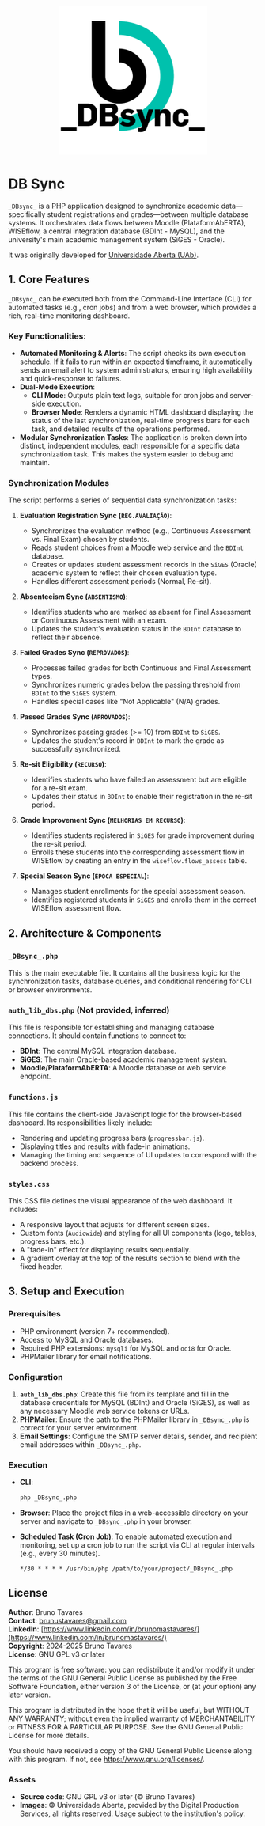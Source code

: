 <p align="center">
  <img src="logo_DBsync_.png" alt="val.Py Logo" width="300">
</p>

# DB Sync
`_DBsync_` is a PHP application designed to synchronize academic data—specifically student registrations and grades—between multiple database systems. It orchestrates data flows between Moodle (PlataformAbERTA), WISEflow, a central integration database (BDInt - MySQL), and the university's main academic management system (SiGES - Oracle).

It was originally developed for [Universidade Aberta (UAb)](https://portal.uab.pt/).

## 1. Core Features

`_DBsync_` can be executed both from the Command-Line Interface (CLI) for automated tasks (e.g., cron jobs) and from a web browser, which provides a rich, real-time monitoring dashboard.

### Key Functionalities:
*   **Automated Monitoring & Alerts**: The script checks its own execution schedule. If it fails to run within an expected timeframe, it automatically sends an email alert to system administrators, ensuring high availability and quick-response to failures.
*   **Dual-Mode Execution**:
    *   **CLI Mode**: Outputs plain text logs, suitable for cron jobs and server-side execution.
    *   **Browser Mode**: Renders a dynamic HTML dashboard displaying the status of the last synchronization, real-time progress bars for each task, and detailed results of the operations performed.
*   **Modular Synchronization Tasks**: The application is broken down into distinct, independent modules, each responsible for a specific data synchronization task. This makes the system easier to debug and maintain.

### Synchronization Modules
The script performs a series of sequential data synchronization tasks:

1.  **Evaluation Registration Sync (`REG.AVALIAÇÃO`)**:
    *   Synchronizes the evaluation method (e.g., Continuous Assessment vs. Final Exam) chosen by students.
    *   Reads student choices from a Moodle web service and the `BDInt` database.
    *   Creates or updates student assessment records in the `SiGES` (Oracle) academic system to reflect their chosen evaluation type.
    *   Handles different assessment periods (Normal, Re-sit).

2.  **Absenteeism Sync (`ABSENTISMO`)**:
    *   Identifies students who are marked as absent for Final Assessment or Continuous Assessment with an exam.
    *   Updates the student's evaluation status in the `BDInt` database to reflect their absence.

3.  **Failed Grades Sync (`REPROVADOS`)**:
    *   Processes failed grades for both Continuous and Final Assessment types.
    *   Synchronizes numeric grades below the passing threshold from `BDInt` to the `SiGES` system.
    *   Handles special cases like "Not Applicable" (N/A) grades.

4.  **Passed Grades Sync (`APROVADOS`)**:
    *   Synchronizes passing grades (>= 10) from `BDInt` to `SiGES`.
    *   Updates the student's record in `BDInt` to mark the grade as successfully synchronized.

5.  **Re-sit Eligibility (`RECURSO`)**:
    *   Identifies students who have failed an assessment but are eligible for a re-sit exam.
    *   Updates their status in `BDInt` to enable their registration in the re-sit period.

6.  **Grade Improvement Sync (`MELHORIAS EM RECURSO`)**:
    *   Identifies students registered in `SiGES` for grade improvement during the re-sit period.
    *   Enrolls these students into the corresponding assessment flow in WISEflow by creating an entry in the `wiseflow.flows_assess` table.

7.  **Special Season Sync (`ÉPOCA ESPECIAL`)**:
    *   Manages student enrollments for the special assessment season.
    *   Identifies registered students in `SiGES` and enrolls them in the correct WISEflow assessment flow.

## 2. Architecture & Components

### `_DBsync_.php`
This is the main executable file. It contains all the business logic for the synchronization tasks, database queries, and conditional rendering for CLI or browser environments.

### `auth_lib_dbs.php` (Not provided, inferred)
This file is responsible for establishing and managing database connections. It should contain functions to connect to:
*   **BDInt**: The central MySQL integration database.
*   **SiGES**: The main Oracle-based academic management system.
*   **Moodle/PlataformAbERTA**: A Moodle database or web service endpoint.

### `functions.js`
This file contains the client-side JavaScript logic for the browser-based dashboard. Its responsibilities likely include:
*   Rendering and updating progress bars (`progressbar.js`).
*   Displaying titles and results with fade-in animations.
*   Managing the timing and sequence of UI updates to correspond with the backend process.

### `styles.css`
This CSS file defines the visual appearance of the web dashboard. It includes:
*   A responsive layout that adjusts for different screen sizes.
*   Custom fonts (`Audiowide`) and styling for all UI components (logo, tables, progress bars, etc.).
*   A "fade-in" effect for displaying results sequentially.
*   A gradient overlay at the top of the results section to blend with the fixed header.

## 3. Setup and Execution

### Prerequisites
*   PHP environment (version 7+ recommended).
*   Access to MySQL and Oracle databases.
*   Required PHP extensions: `mysqli` for MySQL and `oci8` for Oracle.
*   PHPMailer library for email notifications.

### Configuration
1.  **`auth_lib_dbs.php`**: Create this file from its template and fill in the database credentials for MySQL (BDInt) and Oracle (SiGES), as well as any necessary Moodle web service tokens or URLs.
2.  **PHPMailer**: Ensure the path to the PHPMailer library in `_DBsync_.php` is correct for your server environment.
3.  **Email Settings**: Configure the SMTP server details, sender, and recipient email addresses within `_DBsync_.php`.

### Execution
*   **CLI**:
    ```bash
    php _DBsync_.php
    ```
*   **Browser**:
    Place the project files in a web-accessible directory on your server and navigate to `_DBsync_.php` in your browser.

*   **Scheduled Task (Cron Job)**:
    To enable automated execution and monitoring, set up a cron job to run the script via CLI at regular intervals (e.g., every 30 minutes).
    ```cron
    */30 * * * * /usr/bin/php /path/to/your/project/_DBsync_.php
    ```

## License

**Author**: Bruno Tavares  
**Contact**: [brunustavares@gmail.com](mailto:brunustavares@gmail.com)  
**LinkedIn**: [https://www.linkedin.com/in/brunomastavares/](https://www.linkedin.com/in/brunomastavares/)  
**Copyright**: 2024-2025 Bruno Tavares  
**License**: GNU GPL v3 or later  

This program is free software: you can redistribute it and/or modify it under the terms of the GNU General Public License as published by the Free Software Foundation, either version 3 of the License, or (at your option) any later version.

This program is distributed in the hope that it will be useful, but WITHOUT ANY WARRANTY; without even the implied warranty of MERCHANTABILITY or FITNESS FOR A PARTICULAR PURPOSE. See the GNU General Public License for more details.

You should have received a copy of the GNU General Public License along with this program. If not, see <https://www.gnu.org/licenses/>.

### Assets

- **Source code**: GNU GPL v3 or later (© Bruno Tavares)  
- **Images**: © Universidade Aberta, provided by the Digital Production Services, all rights reserved. Usage subject to the institution's policy.
